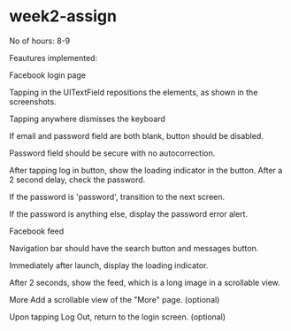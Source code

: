 week2-assign
============
No of hours: 8-9

Feautures implemented:

Facebook login page

Tapping in the UITextField repositions the elements, as shown in the screenshots.

Tapping anywhere dismisses the keyboard

If email and password field are both blank, button should be disabled.

Password field should be secure with no autocorrection.

After tapping log in button, show the loading indicator in the button. After a 2 second delay, check the password.

If the password is 'password', transition to the next screen.

If the password is anything else, display the password error alert.


Facebook feed

Navigation bar should have the search button and messages button.

Immediately after launch, display the loading indicator.

After 2 seconds, show the feed, which is a long image in a scrollable view.


More
Add a scrollable view of the "More" page. (optional)

Upon tapping Log Out, return to the login screen. (optional)

